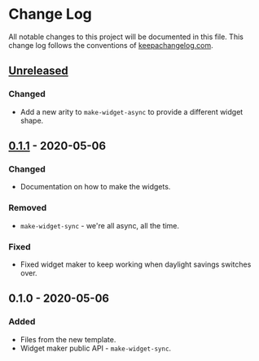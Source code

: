# Change Log
All notable changes to this project will be documented in this file. This change log follows the conventions of [keepachangelog.com](http://keepachangelog.com/).

## [Unreleased]
### Changed
- Add a new arity to `make-widget-async` to provide a different widget shape.

## [0.1.1] - 2020-05-06
### Changed
- Documentation on how to make the widgets.

### Removed
- `make-widget-sync` - we're all async, all the time.

### Fixed
- Fixed widget maker to keep working when daylight savings switches over.

## 0.1.0 - 2020-05-06
### Added
- Files from the new template.
- Widget maker public API - `make-widget-sync`.

[Unreleased]: https://github.com/your-name/components-injection/compare/0.1.1...HEAD
[0.1.1]: https://github.com/your-name/components-injection/compare/0.1.0...0.1.1
